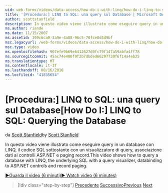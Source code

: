 ```yaml
---
uid: web-forms/videos/data-access/how-do-i-with-linq/how-do-i-linq-to-sql-querying-the-database
title: '[Procedura:] LINQ to SQL: una query sul Database | Microsoft Docs'
author: scottstanfield
description: In questo video viene illustrato come eseguire query in un database con LINQ, il codice SQL sottostante con un visualizzatore di query, associazione dati ai controlli ASP.NET e paging record.
ms.author: riande
ms.date: 11/15/2007
ms.assetid: 199c6ca0-3a9e-4a88-96c5-70fce8d4d9bf
msc.legacyurl: /web-forms/videos/data-access/how-do-i-with-linq/how-do-i-linq-to-sql-querying-the-database
msc.type: video
ms.openlocfilehash: 907efe9b69e6412627d0fc79f147a59abfa4ff78
ms.sourcegitcommit: 45ac74e400f9f2b7dbded66297730f6f14a4eb25
ms.translationtype: MT
ms.contentlocale: it-IT
ms.lasthandoff: 08/16/2018
ms.locfileid: "41835654"
---
```

<a name="how-do-i-linq-to-sql-querying-the-database"></a><span data-ttu-id="2f6fd-103">[Procedura:] LINQ to SQL: una query sul Database</span><span class="sxs-lookup"><span data-stu-id="2f6fd-103">[How Do I:] LINQ to SQL: Querying the Database</span></span>
====================
<span data-ttu-id="2f6fd-104">da [Scott Stanfield](https://github.com/scottstanfield)</span><span class="sxs-lookup"><span data-stu-id="2f6fd-104">by [Scott Stanfield](https://github.com/scottstanfield)</span></span>

<span data-ttu-id="2f6fd-105">In questo video viene illustrato come eseguire query in un database con LINQ, il codice SQL sottostante con un visualizzatore di query, associazione dati ai controlli ASP.NET e paging record.</span><span class="sxs-lookup"><span data-stu-id="2f6fd-105">This video shows how to query a database with LINQ, the underlying SQL with a query visualizer, databinding to ASP.NET controls and record paging.</span></span>

[<span data-ttu-id="2f6fd-106">&#9654;Guarda il video (6 minuti)</span><span class="sxs-lookup"><span data-stu-id="2f6fd-106">&#9654; Watch video (6 minutes)</span></span>](https://channel9.msdn.com/Blogs/ASP-NET-Site-Videos/how-do-i-linq-to-sql-querying-the-database)

> [!div class="step-by-step"]
> <span data-ttu-id="2f6fd-107">[Precedente](how-do-i-linq-to-sql-data-model.md)
> [Successivo](how-do-i-linq-to-sql-updating-the-database.md)</span><span class="sxs-lookup"><span data-stu-id="2f6fd-107">[Previous](how-do-i-linq-to-sql-data-model.md)
[Next](how-do-i-linq-to-sql-updating-the-database.md)</span></span>
